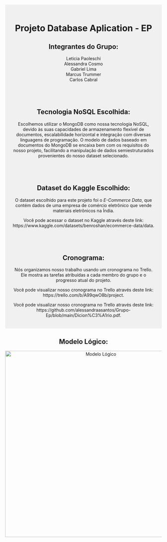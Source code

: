 <div style="text-align: center; background-color: #f0f0f0; padding: 20px;">
  <h1>Projeto Database Aplication - EP</h1>

  <h2>Integrantes do Grupo:</h2>
  
  <ul style="list-style-type: none; padding: 0;">
    <li>Leticia Paoleschi</li>
    <li>Alessandra Cosmo</li>
    <li>Gabriel Lima</li>
    <li>Marcus Trummer</li>
    <li>Carlos Cabral</li>
  </ul>
</div>
<div style="text-align: center; background-color: #f0f0f0; padding: 20px;">
  <h2>Tecnologia NoSQL Escolhida:</h2>
  
  <p>Escolhemos utilizar o MongoDB como nossa tecnologia NoSQL, devido às suas capacidades de armazenamento flexível de documentos, escalabilidade horizontal e integração com diversas linguagens de programação. O modelo de dados baseado em documentos do MongoDB se encaixa bem com os requisitos do nosso projeto, facilitando a manipulação de dados semiestruturados provenientes do nosso dataset selecionado.</p>
</div>

<div style="text-align: center; background-color: #f0f0f0; padding: 20px;">
  <h2>Dataset do Kaggle Escolhido:</h2>
  
  <p>O dataset escolhido para este projeto foi o <em>E-Commerce Data</em>, que contém dados de uma empresa de comércio eletrônico que vende materiais eletrônicos na Índia.</p>
  
  <p>Você pode acessar o dataset no Kaggle através deste link: https://www.kaggle.com/datasets/benroshan/ecommerce-data/data.</p>
</div>

<div style="text-align: center; background-color: #f0f0f0; padding: 20px;">
  <h2>Cronograma:</h2>
  
  <p>Nós organizamos nosso trabalho usando um cronograma no Trello. Ele mostra as tarefas atribuídas a cada membro do grupo e o progresso atual do projeto.</p>
  
  <p>Você pode visualizar nosso cronograma no Trello através deste link: https://trello.com/b/A99qwO8b/project.</p>
  <p>Você pode visualizar nosso cronograma no Trello através deste link: https://github.com/alessandraasantos/Grupo-Ep/blob/main/Dicion%C3%A1rio.pdf.</p>
</div>

<div align="center">
   <h2>Modelo Lógico:</h2>
  
  <img src="https://i.imgur.com/v8YLdvX.jpeg" alt="Modelo Lógico" width="600"/>
</div>


